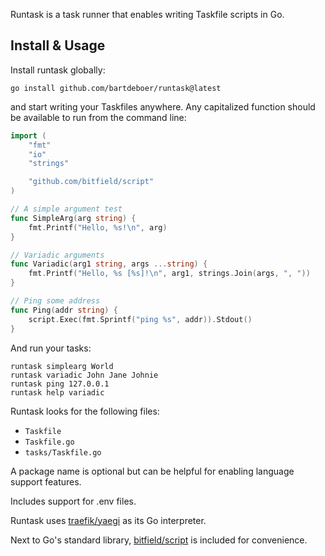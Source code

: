 Runtask is a task runner that enables writing Taskfile scripts in Go.

## Install & Usage

Install runtask globally:

```
go install github.com/bartdeboer/runtask@latest
```

and start writing your Taskfiles anywhere. Any capitalized function should be
available to run from the command line:

```go
import (
	"fmt"
	"io"
	"strings"

	"github.com/bitfield/script"
)

// A simple argument test
func SimpleArg(arg string) {
	fmt.Printf("Hello, %s!\n", arg)
}

// Variadic arguments
func Variadic(arg1 string, args ...string) {
	fmt.Printf("Hello, %s [%s]!\n", arg1, strings.Join(args, ", "))
}

// Ping some address
func Ping(addr string) {
	script.Exec(fmt.Sprintf("ping %s", addr)).Stdout()
}
```

And run your tasks:

```
runtask simplearg World
runtask variadic John Jane Johnie
runtask ping 127.0.0.1
runtask help variadic
```

Runtask looks for the following files:

* `Taskfile`
* `Taskfile.go`
* `tasks/Taskfile.go`

A package name is optional but can be helpful for enabling language support features.

Includes support for .env files.

Runtask uses [traefik/yaegi](https://github.com/traefik/yaegi) as its Go interpreter.

Next to Go's standard library, [bitfield/script](https://github.com/bitfield/script) is
included for convenience.
